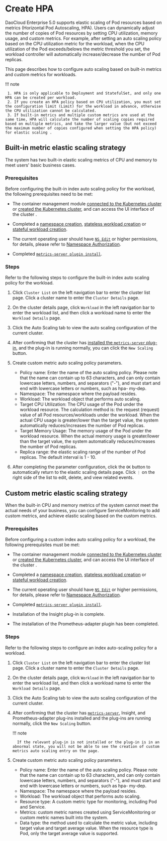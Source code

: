 # Create HPA

DaoCloud Enterprise 5.0 supports elastic scaling of Pod resources based on metrics (Horizontal Pod Autoscaling, HPA).
Users can dynamically adjust the number of copies of Pod resources by setting CPU utilization, memory usage, and custom metrics.
For example, after setting an auto scaling policy based on the CPU utilization metric for the workload, when the CPU utilization of the Pod exceeds/belows the metric threshold you set, the workload controller will automatically increase/decrease the number of Pod replicas.

This page describes how to configure auto scaling based on built-in metrics and custom metrics for workloads.

!!! note

     1. HPA is only applicable to Deployment and StatefulSet, and only one HPA can be created per workload.
     2. If you create an HPA policy based on CPU utilization, you must set the configuration limit (Limit) for the workload in advance, otherwise the CPU utilization cannot be calculated.
     3. If built-in metrics and multiple custom metrics are used at the same time, HPA will calculate the number of scaling copies required based on multiple metrics, and take the larger value (but not exceed the maximum number of copies configured when setting the HPA policy) for elastic scaling .

## Built-in metric elastic scaling strategy

The system has two built-in elastic scaling metrics of CPU and memory to meet users' basic business cases.

### Prerequisites

Before configuring the built-in index auto scaling policy for the workload, the following prerequisites need to be met:

- The container management module [connected to the Kubernetes cluster](../clusters/integrate-cluster.md) or [created the Kubernetes cluster](../clusters/create-cluster.md), and can access the UI interface of the cluster .

- Completed a [namespace creation](../namespaces/createns.md), [stateless workload creation](../workloads/create-deployment.md) or [stateful workload creation](../workloads/create-statefulset.md).

- The current operating user should have [`NS Edit`](../permissions/permission-brief.md#ns-edit) or higher permissions, for details, please refer to [Namespace Authorization](../namespaces/createns.md).

- Completed [`metrics-server plugin install`](install-metrics-server.md).

### Steps

Refer to the following steps to configure the built-in index auto scaling policy for the workload.

1. Click `Cluster List` on the left navigation bar to enter the cluster list page. Click a cluster name to enter the `Cluster Details` page.

     

2. On the cluster details page, click `Workload` in the left navigation bar to enter the workload list, and then click a workload name to enter the `Workload Details` page.

     

3. Click the Auto Scaling tab to view the auto scaling configuration of the current cluster.

     

4. After confirming that the cluster has [installed the `metrics-server` plug-in](install-metrics-server.md), and the plug-in is running normally, you can click the `New Scaling` button.

     

5. Create custom metric auto scaling policy parameters.

     

     - Policy name: Enter the name of the auto scaling policy. Please note that the name can contain up to 63 characters, and can only contain lowercase letters, numbers, and separators ("-"), and must start and end with lowercase letters or numbers, such as hpa- my-dep.
     - Namespace: The namespace where the payload resides.
     - Workload: The workload object that performs auto scaling.
     - Target CPU Utilization: The CPU usage of the Pod under the workload resource. The calculation method is: the request (request) value of all Pod resources/workloads under the workload. When the actual CPU usage is greater/lower than the target value, the system automatically reduces/increases the number of Pod replicas.
     - Target Memory Usage: The memory usage of the Pod under the workload resource. When the actual memory usage is greater/lower than the target value, the system automatically reduces/increases the number of Pod replicas.
     - Replica range: the elastic scaling range of the number of Pod replicas. The default interval is 1 - 10.

6. After completing the parameter configuration, click the `OK` button to automatically return to the elastic scaling details page. Click `⋮` on the right side of the list to edit, delete, and view related events.

     

## Custom metric elastic scaling strategy

When the built-in CPU and memory metrics of the system cannot meet the actual needs of your business, you can configure ServiceMonitoring to add custom metrics, and achieve elastic scaling based on the custom metrics.

### Prerequisites

Before configuring a custom index auto scaling policy for a workload, the following prerequisites must be met:

- The container management module [connected to the Kubernetes cluster](../clusters/integrate-cluster.md) or [created the Kubernetes cluster](../clusters/create-cluster.md), and can access the UI interface of the cluster .

- Completed a [namespace creation](../namespaces/createns.md), [stateless workload creation](../workloads/create-deployment.md) or [stateful workload creation](../workloads/create-statefulset.md).

- The current operating user should have [`NS Edit`](../permissions/permission-brief.md#ns-edit) or higher permissions, for details, please refer to [Namespace Authorization](../namespaces/createns.md).

- Completed [`metrics-server plugin install`](install-metrics-server.md).
- Installation of the Insight plug-in is complete.
- The installation of the Prometheus-adapter plugin has been completed.

### Steps

Refer to the following steps to configure an index auto-scaling policy for a workload.

1. Click `Cluster List` on the left navigation bar to enter the cluster list page. Click a cluster name to enter the `Cluster Details` page.

     

2. On the cluster details page, click `Workload` in the left navigation bar to enter the workload list, and then click a workload name to enter the `Workload Details` page.

     

3. Click the Auto Scaling tab to view the auto scaling configuration of the current cluster.

     

4. After confirming that the cluster has [`metrics-server`](install-metrics-server.md), Insight, and Prometheus-adapter plug-ins installed and the plug-ins are running normally, click the `New Scaling` button.

     !!! note

         If the relevant plug-in is not installed or the plug-in is in an abnormal state, you will not be able to see the creation of custom metrics auto scaling entry on the page.

     

5. Create custom metric auto scaling policy parameters.

     

     - Policy name: Enter the name of the auto scaling policy. Please note that the name can contain up to 63 characters, and can only contain lowercase letters, numbers, and separators ("-"), and must start and end with lowercase letters or numbers, such as hpa- my-dep.
     - Namespace: The namespace where the payload resides.
     - Workload: The workload object that performs auto scaling.
     - Resource type: A custom metric type for monitoring, including Pod and Service.
     - Metrics: custom metric names created using ServiceMonitoring or custom metric names built into the system.
     - Data type: the method used to calculate the metric value, including target value and target average value. When the resource type is Pod, only the target average value is supported.